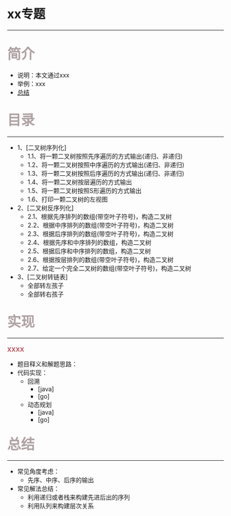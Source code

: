 # xx专题

---

## <font color=#AfA2A3 size=6>简介</font>

+ 说明：本文通过xxx
+ 举例：xxx
+ [总结](#summary)

## <font color=#AfA2A3 size=6>目录</font>

---

+ 1、[二叉树序列化]
    + 1.1、将一颗二叉树按照先序遍历的方式输出(递归、非递归)
    + 1.2、将一颗二叉树按照中序遍历的方式输出(递归、非递归)
    + 1.3、将一颗二叉树按照后序遍历的方式输出(递归、非递归)
    + 1.4、将一颗二叉树按层遍历的方式输出
    + 1.5、将一颗二叉树按照S形遍历的方式输出
    + 1.6、打印一颗二叉树的左视图
+ 2、[二叉树反序列化]
    + 2.1、根据先序排列的数组(带空叶子符号)，构造二叉树
    + 2.2、根据中序排列的数组(带空叶子符号)，构造二叉树
    + 2.3、根据后序排列的数组(带空叶子符号)，构造二叉树
    + 2.4、根据先序和中序排列的数组，构造二叉树
    + 2.5、根据后序和中序排列的数组，构造二叉树
    + 2.6、根据按层排列的数组(带空叶子符号)，构造二叉树
    + 2.7、给定一个完全二叉树的数组(带空叶子符号)，构造二叉树
+ 3、[二叉树转链表]
    + 全部转左孩子
    + 全部转右孩子

## <font color=#AfA2A3 size=6>实现</font>

---
<font color=Af2233 size=4 >xxxx</font>
<p id="1"></p>

+ 题目释义和解题思路：
+ 代码实现：
    + 回溯
        + [java]
        + [go]
    + 动态规划
        + [java]
        + [go]

### <font color=#AfA2A3 size=6>总结</font>

<p id="summary"></p>

---

+ 常见角度考虑：
  + 先序、中序、后序的输出
+ 常见解法总结：
  + 利用递归或者栈来构建先进后出的序列
  + 利用队列来构建层次关系






